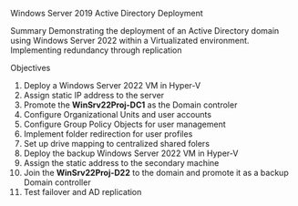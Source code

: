 Windows Server 2019 Active Directory Deployment 

Summary 
Demonstrating the deployment of an Active Directory domain using Windows Server 2022 within a Virtualizated environment. Implementing redundancy through replication

Objectives 
1. Deploy a Windows Server 2022 VM in Hyper-V
2. Assign static IP address to the server
3. Promote the **WinSrv22Proj-DC1** as the Domain controler
4. Configure Organizational Units and user accounts
5. Configure Group Policy Objects for user management
6. Implement folder redirection for user profiles
7. Set up drive mapping to centralized shared folers
8. Deploy the backup Windows Server 2022 VM in Hyper-V
9. Assign the static address to the secondary machine
10. Join the **WinSrv22Proj-D22** to the domain and promote it as a backup Domain controller
11. Test failover and AD replication

